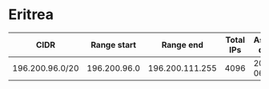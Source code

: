 # Eritrea

CIDR               | Range start     | Range end       | Total IPs  | Assign date | Owner
------------------ | --------------- | --------------- | ---------- | ----------- | -----
196.200.96.0/20    | 196.200.96.0    | 196.200.111.255 | 4096       | 2004-06-10  | 
